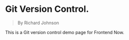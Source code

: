 # Git Version Control.
> By Richard Johnson

This is a Git version control demo page for Frontend Now.

